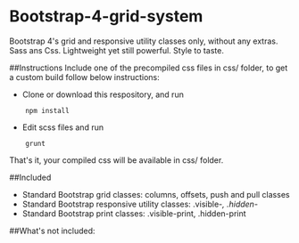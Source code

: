 # Bootstrap-4-grid-system
Bootstrap 4's grid and responsive utility classes only, without any extras. Sass ans Css. Lightweight yet still powerful. Style to taste.

##Instructions
Include one of the precompiled css files in css/ folder, to get a custom build follow below instructions:

* Clone or download this respository, and run
```
    npm install
```
* Edit scss files and run
```
    grunt
```
That's it, your compiled css will be available in css/ folder.

##Included
* Standard Bootstrap grid classes: columns, offsets, push and pull classes
* Standard Bootstrap responsive utility classes: .visible-*, .hidden-*
* Standard Bootstrap print classes: .visible-print, .hidden-print

##What's not included:
